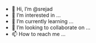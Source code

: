 - 👋 Hi, I’m @srejad
- 👀 I’m interested in ...
- 🌱 I’m currently learning ...
- 💞️ I’m looking to collaborate on ...
- 📫 How to reach me ...

<!---
srejad/srejad is a ✨ special ✨ repository because its `README.md` (this file) appears on your GitHub profile.
You can click the Preview link to take a look at your changes.
--->
